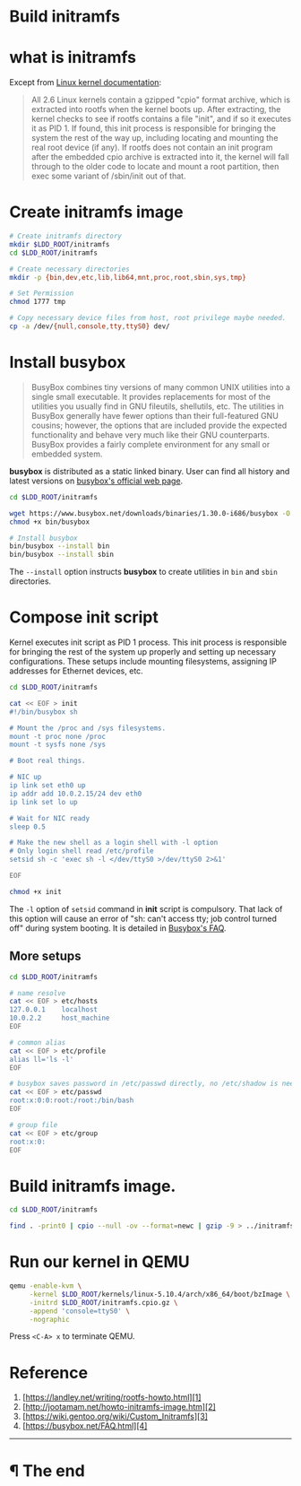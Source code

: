 # Build initramfs

# what is initramfs

Except from [Linux kernel documentation]:

> All 2.6 Linux kernels contain a gzipped "cpio" format archive, which is
> extracted into rootfs when the kernel boots up.  After extracting, the
> kernel checks to see if rootfs contains a file "init", and if so it executes
> it as PID 1. If found, this init process is responsible for bringing the
> system the rest of the way up, including locating and mounting the real root
> device (if any).  If rootfs does not contain an init program after the
> embedded cpio archive is extracted into it, the kernel will fall through to
> the older code to locate and mount a root partition, then exec some variant
> of /sbin/init out of that.

# Create initramfs image

```bash
# Create initramfs directory
mkdir $LDD_ROOT/initramfs
cd $LDD_ROOT/initramfs

# Create necessary directories
mkdir -p {bin,dev,etc,lib,lib64,mnt,proc,root,sbin,sys,tmp}

# Set Permission
chmod 1777 tmp

# Copy necessary device files from host, root privilege maybe needed.
cp -a /dev/{null,console,tty,ttyS0} dev/
```

# Install busybox

> BusyBox combines tiny versions of many common UNIX utilities into a single
> small executable. It provides replacements for most of the utilities you
> usually find in GNU fileutils, shellutils, etc. The utilities in BusyBox
> generally have fewer options than their full-featured GNU cousins; however,
> the options that are included provide the expected functionality and behave
> very much like their GNU counterparts. BusyBox provides a fairly complete
> environment for any small or embedded system.

**busybox** is distributed as a static linked binary. User can find all history
and latest versions on [busybox's official web page].

```bash
cd $LDD_ROOT/initramfs

wget https://www.busybox.net/downloads/binaries/1.30.0-i686/busybox -O bin/busybox
chmod +x bin/busybox

# Install busybox
bin/busybox --install bin
bin/busybox --install sbin
```

The `--install` option instructs **busybox** to create utilities in `bin` and
`sbin` directories.

# Compose init script

Kernel executes init script as PID 1 process. This init process is responsible
for bringing the rest of the system up properly and setting up necessary
configurations. These setups include mounting filesystems, assigning IP
addresses for Ethernet devices, etc.

```bash
cd $LDD_ROOT/initramfs

cat << EOF > init
#!/bin/busybox sh

# Mount the /proc and /sys filesystems.
mount -t proc none /proc
mount -t sysfs none /sys

# Boot real things.

# NIC up
ip link set eth0 up
ip addr add 10.0.2.15/24 dev eth0
ip link set lo up

# Wait for NIC ready
sleep 0.5

# Make the new shell as a login shell with -l option
# Only login shell read /etc/profile
setsid sh -c 'exec sh -l </dev/ttyS0 >/dev/ttyS0 2>&1'

EOF

chmod +x init
```

The `-l` option of `setsid` command in **init** script is compulsory. That lack
of this option will cause an error of "sh: can't access tty; job control turned
off" during system booting. It is detailed in [Busybox's FAQ].

## More setups

```bash
cd $LDD_ROOT/initramfs

# name resolve
cat << EOF > etc/hosts
127.0.0.1    localhost
10.0.2.2     host_machine
EOF

# common alias
cat << EOF > etc/profile
alias ll='ls -l'
EOF

# busybox saves password in /etc/passwd directly, no /etc/shadow is needed.
cat << EOF > etc/passwd
root:x:0:0:root:/root:/bin/bash
EOF

# group file
cat << EOF > etc/group
root:x:0:
EOF
```

# Build initramfs image.

```bash
cd $LDD_ROOT/initramfs

find . -print0 | cpio --null -ov --format=newc | gzip -9 > ../initramfs.cpio.gz
```

# Run our kernel in QEMU

```bash
qemu -enable-kvm \
     -kernel $LDD_ROOT/kernels/linux-5.10.4/arch/x86_64/boot/bzImage \
     -initrd $LDD_ROOT/initramfs.cpio.gz \
     -append 'console=ttyS0' \
     -nographic
```

Press `<C-A> x` to terminate QEMU.

# Reference

1. [https://landley.net/writing/rootfs-howto.html][1]
2. [http://jootamam.net/howto-initramfs-image.htm][2]
3. [https://wiki.gentoo.org/wiki/Custom_Initramfs][3]
4. [https://busybox.net/FAQ.html][4]


[1]: https://landley.net/writing/rootfs-howto.html
[2]: http://jootamam.net/howto-initramfs-image.htm
[3]: https://wiki.gentoo.org/wiki/Custom_Initramfs
[4]: https://busybox.net/FAQ.html

---

# ¶ The end

[Linux kernel documentation]: https://git.kernel.org/pub/scm/linux/kernel/git/stable/linux-stable.git/tree/Documentation/filesystems/ramfs-rootfs-initramfs.txt?h=v4.9.30
[busybox's official web page]: https://www.busybox.net/downloads/binaries
[Busybox's FAQ]: (https://www.busybox.net/FAQ.html#job_control)
